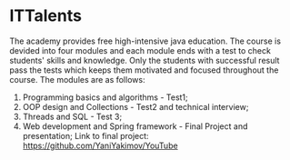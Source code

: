 # ITTalents
The academy provides free high-intensive java education. 
The course is devided into four modules and each module ends with a test to check students' skills and knowledge. Only the students with successful result pass the tests which keeps them motivated and focused throughout the course.
The modules are as follows:
1. Programming basics and algorithms - Test1;
2. OOP design and Collections - Test2 and technical interview;
3. Threads and SQL - Test 3;
4. Web development and Spring framework - Final Project and presentation;
Link to final project: https://github.com/YaniYakimov/YouTube
